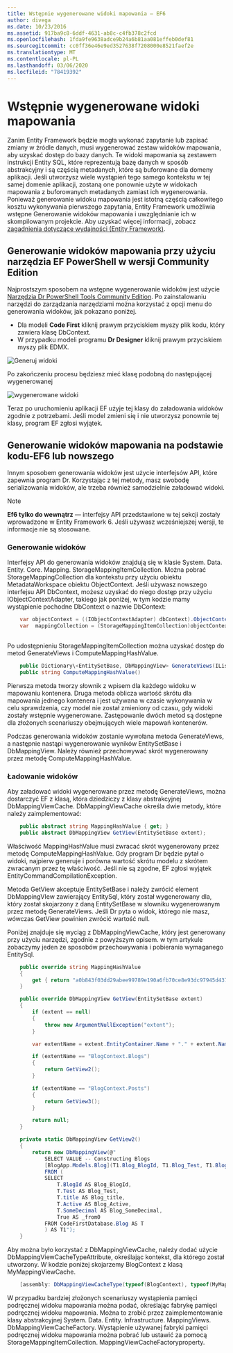 ```yaml
---
title: Wstępnie wygenerowane widoki mapowania — EF6
author: divega
ms.date: 10/23/2016
ms.assetid: 917ba9c8-6ddf-4631-ab8c-c4fb378c2fcd
ms.openlocfilehash: 1fda9fe9638adce9b24a6b81aa081effeb0def81
ms.sourcegitcommit: cc0ff36e46e9ed3527638f7208000e8521faef2e
ms.translationtype: MT
ms.contentlocale: pl-PL
ms.lasthandoff: 03/06/2020
ms.locfileid: "78419392"
---
```

# <a name="pre-generated-mapping-views"></a>Wstępnie wygenerowane widoki mapowania
Zanim Entity Framework będzie mogła wykonać zapytanie lub zapisać zmiany w źródle danych, musi wygenerować zestaw widoków mapowania, aby uzyskać dostęp do bazy danych. Te widoki mapowania są zestawem instrukcji Entity SQL, które reprezentują bazę danych w sposób abstrakcyjny i są częścią metadanych, które są buforowane dla domeny aplikacji. Jeśli utworzysz wiele wystąpień tego samego kontekstu w tej samej domenie aplikacji, zostaną one ponownie użyte w widokach mapowania z buforowanych metadanych zamiast ich wygenerowania. Ponieważ generowanie widoku mapowania jest istotną częścią całkowitego kosztu wykonywania pierwszego zapytania, Entity Framework umożliwia wstępne Generowanie widoków mapowania i uwzględnianie ich w skompilowanym projekcie. Aby uzyskać więcej informacji, zobacz  [zagadnienia dotyczące wydajności (Entity Framework)](~/ef6/fundamentals/performance/perf-whitepaper.md).

## <a name="generating-mapping-views-with-the-ef-power-tools-community-edition"></a>Generowanie widoków mapowania przy użyciu narzędzia EF PowerShell w wersji Community Edition

Najprostszym sposobem na wstępne wygenerowanie widoków jest użycie [Narzędzia Dr PowerShell Tools Community Edition](https://marketplace.visualstudio.com/items?itemName=ErikEJ.EntityFramework6PowerToolsCommunityEdition). Po zainstalowaniu narzędzi do zarządzania narzędziami można korzystać z opcji menu do generowania widoków, jak pokazano poniżej.

-   Dla modeli **Code First** kliknij prawym przyciskiem myszy plik kodu, który zawiera klasę DbContext.
-   W przypadku modeli programu **Dr Designer** kliknij prawym przyciskiem myszy plik EDMX.

![Generuj widoki](~/ef6/media/generateviews.png)

Po zakończeniu procesu będziesz mieć klasę podobną do następującej wygenerowanej

![wygenerowane widoki](~/ef6/media/generatedviews.png)

Teraz po uruchomieniu aplikacji EF użyje tej klasy do załadowania widoków zgodnie z potrzebami. Jeśli model zmieni się i nie utworzysz ponownie tej klasy, program EF zgłosi wyjątek.

## <a name="generating-mapping-views-from-code---ef6-onwards"></a>Generowanie widoków mapowania na podstawie kodu-EF6 lub nowszego

Innym sposobem generowania widoków jest użycie interfejsów API, które zapewnia program Dr. Korzystając z tej metody, masz swobodę serializowania widoków, ale trzeba również samodzielnie załadować widoki.

> [!NOTE]
> **Ef6 tylko do wewnątrz** — interfejsy API przedstawione w tej sekcji zostały wprowadzone w Entity Framework 6. Jeśli używasz wcześniejszej wersji, te informacje nie są stosowane.

### <a name="generating-views"></a>Generowanie widoków

Interfejsy API do generowania widoków znajdują się w klasie System. Data. Entity. Core. Mapping. StorageMappingItemCollection. Można pobrać StorageMappingCollection dla kontekstu przy użyciu obiektu MetadataWorkspace obiektu ObjectContext. Jeśli używasz nowszego interfejsu API DbContext, możesz uzyskać do niego dostęp przy użyciu IObjectContextAdapter, takiego jak poniżej, w tym kodzie mamy wystąpienie pochodne DbContext o nazwie DbContext:

``` csharp
    var objectContext = ((IObjectContextAdapter) dbContext).ObjectContext;
    var  mappingCollection = (StorageMappingItemCollection)objectContext.MetadataWorkspace
                                                                        .GetItemCollection(DataSpace.CSSpace);
```

Po udostępnieniu StorageMappingItemCollection można uzyskać dostęp do metod GenerateViews i ComputeMappingHashValue.

``` csharp
    public Dictionary\<EntitySetBase, DbMappingView> GenerateViews(IList<EdmSchemaError> errors)
    public string ComputeMappingHashValue()
```

Pierwsza metoda tworzy słownik z wpisem dla każdego widoku w mapowaniu kontenera. Druga metoda oblicza wartość skrótu dla mapowania jednego kontenera i jest używana w czasie wykonywania w celu sprawdzenia, czy model nie został zmieniony od czasu, gdy widoki zostały wstępnie wygenerowane. Zastępowanie dwóch metod są dostępne dla złożonych scenariuszy obejmujących wiele mapowań kontenerów.

Podczas generowania widoków zostanie wywołana metoda GenerateViews, a następnie nastąpi wygenerowanie wyników EntitySetBase i DbMappingView. Należy również przechowywać skrót wygenerowany przez metodę ComputeMappingHashValue.

### <a name="loading-views"></a>Ładowanie widoków

Aby załadować widoki wygenerowane przez metodę GenerateViews, można dostarczyć EF z klasą, która dziedziczy z klasy abstrakcyjnej DbMappingViewCache. DbMappingViewCache określa dwie metody, które należy zaimplementować:

``` csharp
    public abstract string MappingHashValue { get; }
    public abstract DbMappingView GetView(EntitySetBase extent);
```

Właściwość MappingHashValue musi zwracać skrót wygenerowany przez metodę ComputeMappingHashValue. Gdy program Dr będzie pytał o widoki, najpierw generuje i porówna wartość skrótu modelu z skrótem zwracanym przez tę właściwość. Jeśli nie są zgodne, EF zgłosi wyjątek EntityCommandCompilationException.

Metoda GetView akceptuje EntitySetBase i należy zwrócić element DbMappingVIew zawierający EntitySql, który został wygenerowany dla, który został skojarzony z daną EntitySetBase w słowniku wygenerowanym przez metodę GenerateViews. Jeśli Dr pyta o widok, którego nie masz, wówczas GetView powinien zwrócić wartość null.

Poniżej znajduje się wyciąg z DbMappingViewCache, który jest generowany przy użyciu narzędzi, zgodnie z powyższym opisem. w tym artykule zobaczymy jeden ze sposobów przechowywania i pobierania wymaganego EntitySql.

``` csharp
    public override string MappingHashValue
    {
        get { return "a0b843f03dd29abee99789e190a6fb70ce8e93dc97945d437d9a58fb8e2afd2e"; }
    }

    public override DbMappingView GetView(EntitySetBase extent)
    {
        if (extent == null)
        {
            throw new ArgumentNullException("extent");
        }

        var extentName = extent.EntityContainer.Name + "." + extent.Name;

        if (extentName == "BlogContext.Blogs")
        {
            return GetView2();
        }

        if (extentName == "BlogContext.Posts")
        {
            return GetView3();
        }

        return null;
    }

    private static DbMappingView GetView2()
    {
        return new DbMappingView(@"
            SELECT VALUE -- Constructing Blogs
            [BlogApp.Models.Blog](T1.Blog_BlogId, T1.Blog_Test, T1.Blog_title, T1.Blog_Active, T1.Blog_SomeDecimal)
            FROM (
            SELECT
                T.BlogId AS Blog_BlogId,
                T.Test AS Blog_Test,
                T.title AS Blog_title,
                T.Active AS Blog_Active,
                T.SomeDecimal AS Blog_SomeDecimal,
                True AS _from0
            FROM CodeFirstDatabase.Blog AS T
            ) AS T1");
    }
```

Aby można było korzystać z DbMappingViewCache, należy dodać użycie DbMappingViewCacheTypeAttribute, określając kontekst, dla którego został utworzony. W kodzie poniżej skojarzemy BlogContext z klasą MyMappingViewCache.

``` csharp
    [assembly: DbMappingViewCacheType(typeof(BlogContext), typeof(MyMappingViewCache))]
```

W przypadku bardziej złożonych scenariuszy wystąpienia pamięci podręcznej widoku mapowania można podać, określając fabrykę pamięci podręcznej widoku mapowania. Można to zrobić przez zaimplementowanie klasy abstrakcyjnej System. Data. Entity. Infrastructure. MappingViews. DbMappingViewCacheFactory. Wystąpienie używanej fabryki pamięci podręcznej widoku mapowania można pobrać lub ustawić za pomocą StorageMappingItemCollection. MappingViewCacheFactoryproperty.
